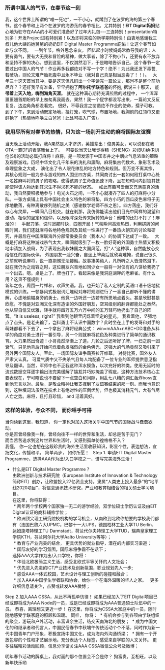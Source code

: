 ### 所谓中国人的气节，在春节这一刻
我，这个世界上所谓的“唯一死宅”，一不小心，就蹲到了在波罗的海的第三个春节。这个春节和上两个在波罗的海游荡的春节相比，尤其特别！**EIT Digital妈妈**贴心地为驻守在AAA的小可爱们准备好了过年大礼包---三连特别！presentation特别多！开发Project进程特别紧！以及即将来临的新学期特别快！由衷地感谢我三叔儿他大姨妈她舅舅的奶奶EIT Digital Master Programme庇佑！让这个春节如此与众不同。  
一到年节，格外思念亲友。 回忆起小时候妈妈常教导我的话：人要有勇气，要有大无畏和冒险的精神，做大事者，除了不拘小节，还要有永不放弃和坚持不懈的决心。想到这里，不仅潸然泪下，于是暗暗告诉自己，这个春节一定要过出中国人的气节！作业再多我都绝对不写一个字！绝不！为此我还发下毒誓, 若破功，则论文难产胎死腹中且永不毕业（我对自己真是相当恶毒了！！）。  
大年三十这天首当其冲，要是这天但凡码出一个字读完一篇论文，那岂不是整个前功尽弃？？还好我早有准备，早早拥抱了**阿尔托学联爸爸**的怀抱, 据说三十那天， 能**带着上天入地，嗨到海角天涯**。 就在这种满心期待充满煎熬的过程中， 一个浑浑噩噩翘首期盼的早上匆匆离我而去。果然！我一个屁字都没写出来，一篇论文反反复复，边边角角都没看完。 很好，不辱我言之凿凿绝不作业的使命，孺子可教。到了下午，来到活动既定场地，挂灯笼，吹气球，布置场地，我胸前的红领巾又更鲜艳了（热情地呼唤立白爸爸！此处可插入广告）。
### 我用尽所有对春节的热情，只为这一场别开生动的麻将国际友谊赛
当天晚上活动开始，我A果然是人才济济，英雄辈出！俊男美女，可以说都在我OTA一霸DF的表演舞台上了。  
可要说当天让我觉得精（SHENG）彩(BU)绝(RU)伦(SI)的活动必属打麻将！麻将，是一项发源于中国市井之中烟火气息浓重的策略及观察游戏。历经中华文化几千年来的洗礼和熏陶，麻将集古代数术，象形艺术及命理星象之大成， 演化出了令人眼花缭乱的地方特色和规则。但万变不离其宗，其核心规则一般为参与游戏的四人围坐四方桌，共同商讨出一套如何殴打桌中心处一名姓麻叫将的男子的攻略，使得该男子生命值迅速下降，且在短时间内封锁其技能使得该人物达到其求生不得求死不能的状态。   
如此有趣可爱而又充满童真的活动，我自然要积极地参与！电光火石之间，一不小心就凑齐了四人的打麻将小分队。一张方桌铺上具有中国社会主义特色的麻将垫，四方小巧的西瓜皮色麻将子无序地散落，有种离散序列随机之美（感谢数学老师不杀之恩）。四方落座，我们好似心有灵犀，一瞬间八目相交。就在刹那，我仿佛能读出他们目光中同样的渴望和激动，相似的坚定和信仰，以及眼眸深处传来婉转的声音：他喵的还打不打了！麻溜的！   
手起刀落，说时迟那时快，四圈开局！气氛瞬间高涨热烈，利用搓牌的闲暇时间，我们还就麻将各地特色规则及其统一性进行了一番热火朝天的讨论和研究，并最后在中国麻联海外分部常委委员会（我本人）的协调下达成了一致。  
大概是打麻将这种游戏杀气太大，瞬间就吸引了一枚一脸好奇的外国勇士热情又积极地申请加入战局，为了表现出我软妹国之大国风范，打“人”这种事，自然能放心交给信任的国际伙伴。
外国朋友一脸兴奋，自坐上牌桌后就欣喜难掩，说自己很久之前就听说麻将，说一直抱憾无法接触。故事凄美动人，凡所听之人皆潸然泪下。就在我仍为之动容之时，这位朋友兴奋地如同少女一般将一对仅有的八饼给我扔了一个出去。嗯。桌是上了。牌也打了。看起来像是我洞庭湖畔的老麻雀。有什么用？这货不懂规则！  
新年之夜，周围一片祥和，欢声笑语。我，也开始了私人定制的英语口语十级地狱模式的训练。一顿暴风式极限词汇堆砌对麻将规则进行了一番自己都听不懂的讲解，心虚地偷瞄身旁的勇士，他竟一边听还一边若有所思地点着头。甚是欣慰甚是欣慰，不愧是对亚洲文化深有造诣的外国好朋友，空耳级别的翻译都能处之泰然。他从容自信又优雅，转手就将四万五万六万中间的五万轻巧地扔出了自己的阵营。“It is useless, right?” 我看到他眼里闪烁着坚定的星光。
我看着他，坚强地点了点头。是老夫输了，岂料勇士不认识中国数字？此时坐在上手的发哥和对手的萌妹都看不下去了，一个拿出了麻将经典公式： win=mAAA+nABC+DD准备从科学的角度对勇士进行一番引导，另一个则就麻将花色及种类进行了简单的通识教育。大力果然出奇迹！小哥竟然渐渐上了道，几轮之后还听好了牌，一扫之前一团衰气，只见他背后开始闪烁着愈发强烈的金色佛光，这强大的气场竟然又吸引来了另外两个国际友人。至此，一场国际友谊争霸赛拉开帷幕。 对待比赛，国外友人严肃又认真， 可爱气质中又不失杀气且每人均配备了一位专业的军师提供意见指导及翻译。当然，军师中也不乏我这种浑水摸鱼，以次充好的种类。使用无延时的流式数据空耳逐字输出法完美缓解了尴尬并巧妙掩盖了瑕疵，这种方法技术核心主要表现在，宁可瞎说也不要留下一点空白和间隙，用乱七八糟的词汇轰炸boss直到他无言以对。最后，是敬业精神让我支撑到了友谊赛结束的那一刻。而我也意识到，这种填词法虽然在技术上有绝对性的压倒优势，但也极其消耗元气，大有气尽人亡之势。麻将，且打且珍惜， and 活着真好。
### 这样的体验，与众不同， 而你唾手可得
当你读到这里，我知道， 你一定也对加入这场关乎中国气节的国际战斗蠢蠢欲动。  
你是否曾经像我一样，曾经向往不一样的世界和生活，却总是苦于无门？  
而当苦苦追求到这片世界和生活时，又感到孤单彷徨格格不入？  
我懂， 你一定也想在这段珍贵的海外生活里收获知识，彰显个性，表达想法，宣扬文化，传播和平。 简单两步， 如你所愿！  
Step 1. 申请EIT Digital Master Programme，选择AAA作为出/入口学校之一，谱写完美海外生活！   
* 什么是EIT Digital Master Programme？   
由欧洲创新与技术研究院（European Institute of Innovation & Technology简称EIT）创办，让欧盟投入27亿资金支持，隶属“人类史上投入最多”的“地平线2020项目”，将信息通讯技术研究，产业和教育相结合的相关硕士学习项目。  
在这里，你将获得：   
  * 两年两个学校两个国家独一无二的游学经验，双学位硕士学历认证及由EIT Digital认证的商科辅修学位；  
  * 欧洲顶尖理工研究院校机构的学习机会，从南欧到北欧你想要的学校我们都有（法国巴黎六大UPMC，巴黎十一大UPS，德国柏林工业大学TU Berlin，达姆施塔特理工TU Darmstadt，荷兰代尔夫特理工大学TUD，瑞典皇家理工学院KTH，芬兰阿尔托大学Aalto University等等）；  
  * 教育与产业完美的结合， 更具优势的就业指导，潜在的内部实习渠道；  
  * 国际友好的学习氛围，国际麻将争霸不在话下；  
选择AAA大学作为出/入口学校，你将：  
  * 体验北欧极简主义生活，感受北欧式平等关怀的人文社会；  
  * 优先进入先进的ICT产业技术及创新氛围，职业规划先人一步;  
  * 感受AAA一体式校园，艺术设计与理工创新的碰撞和融合；  
  * 加入AAA中国学生学者联和协会，给你一个在海外温暖的华人之家。  
更多详细信息请关注，点赞或转发AAA微博；

Step 2.加入AAA CSSA，从此不再孤单彷徨！
如果已经加入了EIT Digital项目已经或即将成为AAA Node的一员，或是已经或即将成为AAA普通硕士队伍中的一员。 恭喜，离理想又更近一步！
在这里，你将成为CSSA大家庭中的一员，随时随地感受学联家庭的照顾和温暖。 同样， 你将：
  * 有机会参与到各项由学联组织的聚会，游玩和户外活动，丰富课余生活，结交天南海北的朋友；
  * 成为中国文化的和继承者和代言人，中国民俗春节中秋端午传统活动个个不落，同时作为新一代中国青年门户形象，积极宣扬中国文化，成为海内外沟通桥梁；
  * 拥有一个开放包容的个性和才艺展示地，充分表达个人标签，感受来自学联的人文关怀。
更多往届精彩活动回顾，信息分享请关注AAA CSSA微信公众号及微博；

明年春节活动的牌桌上，我对面的那个位置会不会是你？
狗富贵，互相旺，以及新年快乐哟



